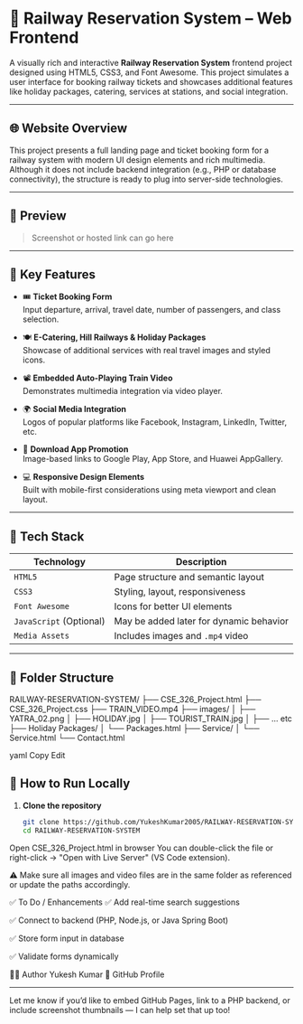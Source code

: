# 🚆 Railway Reservation System – Web Frontend

A visually rich and interactive **Railway Reservation System** frontend project designed using HTML5, CSS3, and Font Awesome. This project simulates a user interface for booking railway tickets and showcases additional features like holiday packages, catering, services at stations, and social integration.

---

## 🌐 Website Overview

This project presents a full landing page and ticket booking form for a railway system with modern UI design elements and rich multimedia. Although it does not include backend integration (e.g., PHP or database connectivity), the structure is ready to plug into server-side technologies.

---

## 📸 Preview

> Screenshot or hosted link can go here

---

## 🎯 Key Features

- 🎟️ **Ticket Booking Form**  
  Input departure, arrival, travel date, number of passengers, and class selection.

- 🍽️ **E-Catering, Hill Railways & Holiday Packages**  
  Showcase of additional services with real travel images and styled icons.

- 📽️ **Embedded Auto-Playing Train Video**  
  Demonstrates multimedia integration via video player.

- 🌍 **Social Media Integration**  
  Logos of popular platforms like Facebook, Instagram, LinkedIn, Twitter, etc.

- 📱 **Download App Promotion**  
  Image-based links to Google Play, App Store, and Huawei AppGallery.

- 💻 **Responsive Design Elements**  
  Built with mobile-first considerations using meta viewport and clean layout.

---

## 🧱 Tech Stack

| Technology | Description |
|------------|-------------|
| `HTML5`    | Page structure and semantic layout |
| `CSS3`     | Styling, layout, responsiveness |
| `Font Awesome` | Icons for better UI elements |
| `JavaScript` (Optional) | May be added later for dynamic behavior |
| `Media Assets` | Includes images and `.mp4` video |

---

## 📁 Folder Structure

RAILWAY-RESERVATION-SYSTEM/
├── CSE_326_Project.html
├── CSE_326_Project.css
├── TRAIN_VIDEO.mp4
├── images/
│ ├── YATRA_02.png
│ ├── HOLIDAY.jpg
│ ├── TOURIST_TRAIN.jpg
│ ├── ... etc
├── Holiday Packages/
│ └── Packages.html
├── Service/
│ └── Service.html
└── Contact.html

yaml
Copy
Edit
## 🚀 How to Run Locally

1. **Clone the repository**  
   ```bash
   git clone https://github.com/YukeshKumar2005/RAILWAY-RESERVATION-SYSTEM.git
   cd RAILWAY-RESERVATION-SYSTEM
Open CSE_326_Project.html in browser
You can double-click the file or right-click → "Open with Live Server" (VS Code extension).

⚠️ Make sure all images and video files are in the same folder as referenced or update the paths accordingly.

✅ To Do / Enhancements
✅ Add real-time search suggestions

✅ Connect to backend (PHP, Node.js, or Java Spring Boot)

✅ Store form input in database

✅ Validate forms dynamically

🙋‍♂️ Author
Yukesh Kumar
🔗 GitHub Profile


---

Let me know if you’d like to embed GitHub Pages, link to a PHP backend, or include screenshot thumbnails — I can help set that up too!

